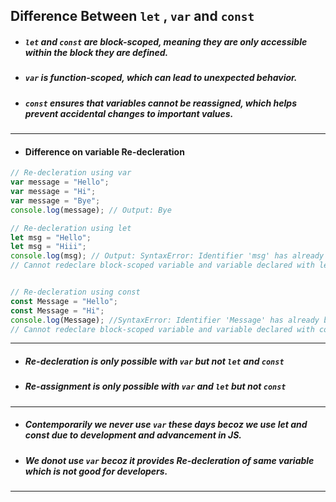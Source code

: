 ## Difference Between `let` , `var` and `const`

- ##### `let` and `const` are block-scoped, meaning they are only accessible within the block they are defined.
- ##### `var` is function-scoped, which can lead to unexpected behavior.
- ##### `const` ensures that variables cannot be reassigned, which helps prevent accidental changes to important values.
---
- #### Difference on variable Re-decleration

```js
// Re-decleration using var
var message = "Hello";
var message = "Hi";
var message = "Bye";
console.log(message); // Output: Bye

// Re-decleration using let
let msg = "Hello";
let msg = "Hiii";
console.log(msg); // Output: SyntaxError: Identifier 'msg' has already been declared
// Cannot redeclare block-scoped variable and variable declared with let is block-scoped variable


// Re-decleration using const
const Message = "Hello";
const Message = "Hi";
console.log(Message); //SyntaxError: Identifier 'Message' has already been declared
// Cannot redeclare block-scoped variable and variable declared with const is block-scoped variable
```
---
- ##### Re-decleration is only possible with `var` but not `let` and `const`
- ##### Re-assignment is only possible with `var` and `let` but not `const`

---

- ##### Contemporarily we never use `var` these days becoz we use let and const due to development and advancement in JS.
- ##### We donot use `var` becoz it provides Re-decleration of same variable which is not good for developers.

---

